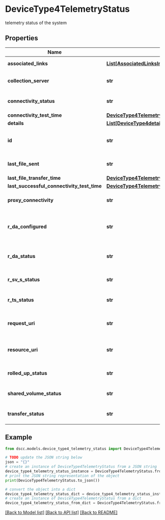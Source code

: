 # DeviceType4TelemetryStatus

telemetry status of the system

## Properties

Name | Type | Description | Notes
------------ | ------------- | ------------- | -------------
**associated_links** | [**List[AssociatedLinksInner]**](AssociatedLinksInner.md) | Associated Links Details | [optional] 
**collection_server** | **str** | Callhome Collection server URL | [optional] 
**connectivity_status** | **str** | Callhome connectivity status. | [optional] 
**connectivity_test_time** | [**DeviceType4TelemetryStatusConnectivityTestTime**](DeviceType4TelemetryStatusConnectivityTestTime.md) |  | [optional] 
**details** | [**List[DeviceType4detailsInner]**](DeviceType4detailsInner.md) |  | [optional] 
**id** | **str** | Unique identifier of the callhome status. | [optional] 
**last_file_sent** | **str** | Last sent file name via callhome. | [optional] 
**last_file_transfer_time** | [**DeviceType4TelemetryStatusLastFileTransferTime**](DeviceType4TelemetryStatusLastFileTransferTime.md) |  | [optional] 
**last_successful_connectivity_test_time** | [**DeviceType4TelemetryStatusLastSuccessfulConnectivityTestTime**](DeviceType4TelemetryStatusLastSuccessfulConnectivityTestTime.md) |  | [optional] 
**proxy_connectivity** | **str** | Proxy connectivity status. | [optional] 
**r_da_configured** | **str** | Callhome transport agent configuration details. | [optional] 
**r_da_status** | **str** | Status of Callhome Transport Agent. | [optional] 
**r_sv_s_status** | **str** | Status of callhome agent. | [optional] 
**r_ts_status** | **str** | Status of Real time scrubber. | [optional] 
**request_uri** | **str** | resourceUri for detailed storage object | [optional] 
**resource_uri** | **str** | resourceUri for detailed storage object | [optional] 
**rolled_up_status** | **str** | Callhome Rolled up status. | [optional] 
**shared_volume_status** | **str** | Shared Volume status | [optional] 
**transfer_status** | **str** | Callhome File Transfer transfer. | [optional] 

## Example

```python
from dscc.models.device_type4_telemetry_status import DeviceType4TelemetryStatus

# TODO update the JSON string below
json = "{}"
# create an instance of DeviceType4TelemetryStatus from a JSON string
device_type4_telemetry_status_instance = DeviceType4TelemetryStatus.from_json(json)
# print the JSON string representation of the object
print(DeviceType4TelemetryStatus.to_json())

# convert the object into a dict
device_type4_telemetry_status_dict = device_type4_telemetry_status_instance.to_dict()
# create an instance of DeviceType4TelemetryStatus from a dict
device_type4_telemetry_status_from_dict = DeviceType4TelemetryStatus.from_dict(device_type4_telemetry_status_dict)
```
[[Back to Model list]](../README.md#documentation-for-models) [[Back to API list]](../README.md#documentation-for-api-endpoints) [[Back to README]](../README.md)


